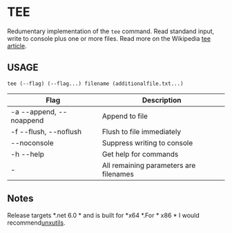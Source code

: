 # TEE

Redumentary implementation of the `tee` command.
Read standand input, write to console plus one or more files.
Read more on the Wikipedia [tee article](https://en.wikipedia.org/wiki/Tee_(command)).

## USAGE

```
tee (--flag) (--flag...) filename (additionalfile.txt...)
```

 | Flag                         | Description                            |
 | ---------------------------- | -------------------------------------- |
 | -a  --append, --noappend     | Append to file                         |
 | -f  --flush, --noflush       | Flush to file immediately              |
 |     --noconsole              | Suppress writing to console            |
 | -h  --help                   | Get help for commands                  |
 | -                            | All remaining parameters are filenames |

## Notes

Release targets *.net 6.0 * and is built for *x64 *.For * x86 * I would recommend[unxutils](https://sourceforge.net/projects/unxutils/files/unxutils/current/).
